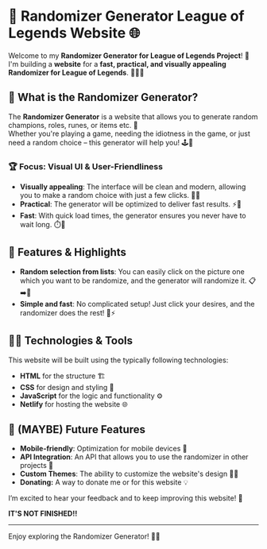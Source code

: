 # 🎲 **Randomizer Generator League of Legends Website** 🌐

Welcome to my **Randomizer Generator for League of Legends Project**! 🎉  
I'm building a **website** for a **fast, practical, and visually appealing Randomizer for League of Legends**. 🧑‍💻💡

## 🚀 **What is the Randomizer Generator?**

The **Randomizer Generator** is a website that allows you to generate random champions, roles, runes, or items etc. 🔀  
Whether you're playing a game, needing the idiotness in the game, or just need a random choice – this generator will help you! 🕹️🎯

### 🏆 **Focus: Visual UI & User-Friendliness**

- **Visually appealing**: The interface will be clean and modern, allowing you to make a random choice with just a few clicks. 👀✨
- **Practical**: The generator will be optimized to deliver fast results. ⚡💨
- **Fast**: With quick load times, the generator ensures you never have to wait long. ⏱️🚀

## 🔧 **Features & Highlights**

- **Random selection from lists**: You can easily click on the picture one which you want to be randomize, and the generator will randomize it. 📋➡️🎲
- **Simple and fast**: No complicated setup! Just click your desires, and the randomizer does the rest! 🔄⚡

## 👨‍💻 **Technologies & Tools**

This website will be built using the typically following technologies:

- **HTML** for the structure 🏗️
- **CSS** for design and styling 🎨
- **JavaScript** for the logic and functionality ⚙️
- **Netlify** for hosting the website 🌐

## 🔄 **(MAYBE) Future Features**

- **Mobile-friendly**: Optimization for mobile devices 📱
- **API Integration**: An API that allows you to use the randomizer in other projects 🔌
- **Custom Themes**: The ability to customize the website's design 🎨✨
- **Donating:** A way to donate me or for this website 💡


I’m excited to hear your feedback and to keep improving this website! 🚀

**IT'S NOT FINISHED!!**

---

Enjoy exploring the Randomizer Generator! 🎉🎲
